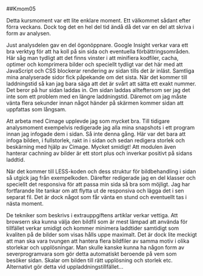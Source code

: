 ##Kmom05

Detta kursmoment var ett lite enklare moment. Ett välkommet sådant efter förra veckans. Dock tog det en hel del tid ändå då det var en del att skriva i form av analysen.

Just analysdelen gav en del ögonöppnare. Google Insight verkar vara ett bra verktyg för att ha koll på sin sida och eventuella förbättringsområden. Här såg man tydligt att det finns vinster i att minifiera kodfiler, cacha, optimer och komprimera bilder och speciellt tydligt var det här med att JavaScript och CSS blockerar rendering av sidan tills det är inläst. Samtliga mina analyserade sidor fick påpekande om det sista. När det kommer till laddningstid så kan jag bara säga att det är svårt att sätta ett exakt nummer. Det beror på hur sidan laddas in. Om sidan laddas allteftersom ser jag det inte som ett problem med en längre laddningstid. Däremot om jag måste vänta flera sekunder innan något händer på skärmen kommer sidan att uppfattas som långsam.

Att arbeta med Cimage upplevde jag som mycket bra. Till tidigare analysmoment exempelvis redigerade jag alla mina snapshots i ett program innan jag infogade dem i sidan. Så inte denna gång. Här var det bara att infoga bilden, i fullstorlek, rakt in i sidan och sedan redigera storlek och beskärning med hjälp av Cimage. Mycket smidigt! Att modulen även hanterar cachning av bilder är ett stort plus och inverkar positivt på sidans laddtid.

När det kommer till LESS-koden och dess struktur för bildbehandling i sidan så utgick jag från exempelkoden. Därefter redigerade jag en del klasser och speciellt det responsiva för att passa min sida så bra som möjligt. Jag har fortfarande lite tankar om att flytta ut de responsiva och lägga det i sen separat fil. Det är dock något som får vänta en stund och eventuellt tas i nästa moment.

De tekniker som beskrivs i extrauppgiftens artiklar verkar vettiga. Att browsern ska kunna välja den bildfil som är mest lämpad att använda för tillfället verkar smidigt och kommer minimera laddtider samtidigt som kvaliten på de bilder som visas hålls uppe maximalt. Det är dock lite meckigt att man ska vara tvungen att hantera flera bildfiler av samma motiv i olika storlekar och upplösningar. Man skulle kanske kunna ha någon form av severprogramvara som gör detta automatiskt beroende på vem som besöker sidan. Skalar om bilden till rätt upplösning och storlek etc. Alternativt gör detta vid uppladdningstillfället...
